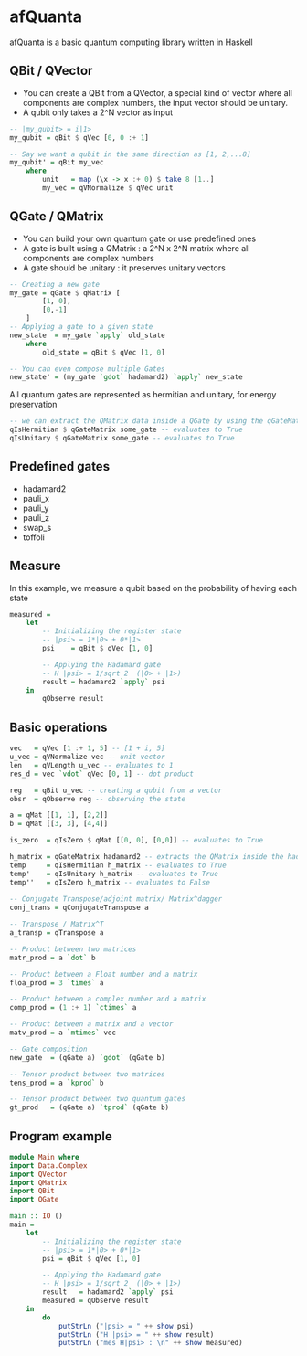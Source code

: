 # afQuanta
afQuanta is a basic quantum computing library written in Haskell

## QBit / QVector
* You can create a QBit from a QVector, a special kind of vector where all components are complex numbers, the input vector should be unitary.
* A qubit only takes a 2^N vector as input

```Haskell
-- |my_qubit> = i|1>
my_qubit = qBit $ qVec [0, 0 :+ 1]

-- Say we want a qubit in the same direction as [1, 2,...8]
my_qubit' = qBit my_vec
	where
		unit   = map (\x -> x :+ 0) $ take 8 [1..]
		my_vec = qVNormalize $ qVec unit
```

## QGate / QMatrix
* You can build your own quantum gate or use predefined ones
* A gate is built using a QMatrix : a 2^N x 2^N matrix where all components are complex numbers
* A gate should be unitary : it preserves unitary vectors

```Haskell
-- Creating a new gate
my_gate = qGate $ qMatrix [
		[1, 0],
		[0,-1]
	]
-- Applying a gate to a given state
new_state  = my_gate `apply` old_state
	where 
		old_state = qBit $ qVec [1, 0]

-- You can even compose multiple Gates
new_state' = (my_gate `gdot` hadamard2) `apply` new_state
```
All quantum gates are represented as hermitian and unitary, for energy preservation
```Haskell
-- we can extract the QMatrix data inside a QGate by using the qGateMatrix function
qIsHermitian $ qGateMatrix some_gate -- evaluates to True
qIsUnitary $ qGateMatrix some_gate -- evaluates to True
```
## Predefined gates
* hadamard2
* pauli_x
* pauli_y
* pauli_z
* swap_s
* toffoli

## Measure
In this example, we measure a qubit based on the probability of having each state
```Haskell
measured =
	let
		-- Initializing the register state
		-- |psi> = 1*|0> + 0*|1>
		psi    = qBit $ qVec [1, 0]

		-- Applying the Hadamard gate
		-- H |psi> = 1/sqrt 2  (|0> + |1>)
		result = hadamard2 `apply` psi
	in
		qObserve result
```
## Basic operations
```Haskell
vec   = qVec [1 :+ 1, 5] -- [1 + i, 5]
u_vec = qVNormalize vec -- unit vector
len   = qVLength u_vec -- evaluates to 1
res_d = vec `vdot` qVec [0, 1] -- dot product

reg   = qBit u_vec -- creating a qubit from a vector
obsr  = qObserve reg -- observing the state

a = qMat [[1, 1], [2,2]]
b = qMat [[3, 3], [4,4]]

is_zero  = qIsZero $ qMat [[0, 0], [0,0]] -- evaluates to True

h_matrix = qGateMatrix hadamard2 -- extracts the QMatrix inside the hadamard2 gate
temp     = qIsHermitian h_matrix -- evaluates to True
temp'    = qIsUnitary h_matrix -- evaluates to True
temp''   = qIsZero h_matrix -- evaluates to False
 
-- Conjugate Transpose/adjoint matrix/ Matrix^dagger
conj_trans = qConjugateTranspose a

-- Transpose / Matrix^T
a_transp = qTranspose a

-- Product between two matrices
matr_prod = a `dot` b

-- Product between a Float number and a matrix
floa_prod = 3 `times` a

-- Product between a complex number and a matrix
comp_prod = (1 :+ 1) `ctimes` a

-- Product between a matrix and a vector
matv_prod = a `mtimes` vec

-- Gate composition
new_gate  = (qGate a) `gdot` (qGate b)

-- Tensor product between two matrices
tens_prod = a `kprod` b

-- Tensor product between two quantum gates
gt_prod   = (qGate a) `tprod` (qGate b)
```
## Program example
```Haskell
module Main where
import Data.Complex
import QVector
import QMatrix
import QBit
import QGate

main :: IO ()
main = 
	let
		-- Initializing the register state
		-- |psi> = 1*|0> + 0*|1>
		psi = qBit $ qVec [1, 0]

		-- Applying the Hadamard gate
		-- H |psi> = 1/sqrt 2  (|0> + |1>)
		result   = hadamard2 `apply` psi
		measured = qObserve result 
	in
		do
			putStrLn ("|psi> = " ++ show psi)
			putStrLn ("H |psi> = " ++ show result)
			putStrLn ("mes H|psi> : \n" ++ show measured)
```
